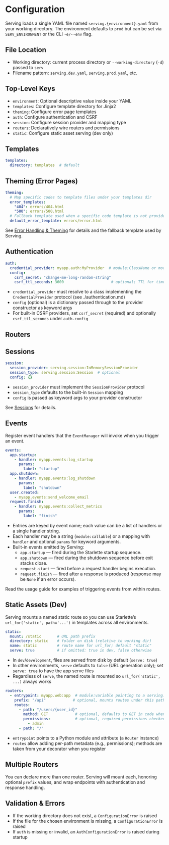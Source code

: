 # Configuration

Serving loads a single YAML file named `serving.{environment}.yaml` from your working directory. The environment defaults to `prod` but can be set via `SERV_ENVIRONMENT` or the CLI `-e/--env` flag.

## File Location

- Working directory: current process directory or `--working-directory` (`-d`) passed to `serv`
- Filename pattern: `serving.dev.yaml`, `serving.prod.yaml`, etc.

## Top-Level Keys

- `environment`: Optional descriptive value inside your YAML
- `templates`: Configure template directory for Jinja2
- `theming`: Configure error page templates
- `auth`: Configure authentication and CSRF
- `session`: Configure session provider and mapping type
- `routers`: Declaratively wire routers and permissions
 - `static`: Configure static asset serving (dev only)

## Templates

```yaml
templates:
  directory: templates  # default
```

## Theming (Error Pages)

```yaml
theming:
  # Map specific codes to template files under your templates dir
  error_templates:
    "404": errors/404.html
    "500": errors/500.html
  # Fallback template used when a specific code template is not provided
  default_error_template: errors/error.html
```

See [Error Handling & Theming](error-handling.md) for details and the fallback template used by Serving.

## Authentication

```yaml
auth:
  credential_provider: myapp.auth:MyProvider  # module:ClassName or module:attribute
  config:
    csrf_secret: "change-me-long-random-string"
    csrf_ttl_seconds: 3600                     # optional; TTL for time-bound CSRF tokens
```

- `credential_provider` must resolve to a class implementing the `CredentialProvider` protocol (see ./authentication.md)
- `config` (optional) is a dictionary passed through to the provider constructor as keyword args
- For built-in CSRF providers, set `csrf_secret` (required) and optionally `csrf_ttl_seconds` under `auth.config`

## Routers

## Sessions

```yaml
session:
  session_provider: serving.session:InMemorySessionProvider
  session_type: serving.session:Session  # optional
  config: {}
```

- `session_provider` must implement the `SessionProvider` protocol
- `session_type` defaults to the built-in `Session` mapping
- `config` is passed as keyword args to your provider constructor

See [Sessions](sessions.md) for details.

## Events

Register event handlers that the `EventManager` will invoke when you trigger an event.

```yaml
events:
  app.startup:
    - handler: myapp.events:log_startup
      params:
        label: "startup"
  app.shutdown:
    - handler: myapp.events:log_shutdown
      params:
        label: "shutdown"
  user.created:
    - myapp.events:send_welcome_email
  request.finish:
    - handler: myapp.events:collect_metrics
      params:
        label: "finish"
```

- Entries are keyed by event name; each value can be a list of handlers or a single handler string.
- Each handler may be a string (`module:callable`) or a mapping with `handler` and optional `params` for keyword arguments.
- Built-in events emitted by Serving:
  - `app.startup` — fired during the Starlette startup sequence.
  - `app.shutdown` — fired during the shutdown sequence before exit stacks close.
  - `request.start` — fired before a request handler begins execution.
  - `request.finish` — fired after a response is produced (response may be `None` if an error occurs).

Read the usage guide for examples of triggering events from within routes.

## Static Assets (Dev)

Serving mounts a named static route so you can use Starlette’s `url_for('static', path='...')` in templates across all environments.

```yaml
static:
  mount: /static       # URL path prefix
  directory: static    # folder on disk (relative to working dir)
  name: static         # route name for url_for; default "static"
  serve: true          # if omitted: true in dev, false otherwise
```

- In `dev`/`development`, files are served from disk by default (`serve: true`)
- In other environments, `serve` defaults to `false` (URL generation only); set `serve: true` to have the app serve files
- Regardless of `serve`, the named route is mounted so `url_for('static', ...)` always works

```yaml
routers:
  - entrypoint: myapp.web:app  # module:variable pointing to a serving.router.Router instance
    prefix: "/api"            # optional, mounts routes under this path
    routes:
      - path: "/users/{user_id}"
        method: GET            # optional, defaults to GET in code when declaring
        permissions:           # optional, required permissions checked by your provider
          - admin
      - path: "/"
```

- `entrypoint` points to a Python module and attribute (a `Router` instance)
- `routes` allow adding per-path metadata (e.g., permissions); methods are taken from your decorator when you register

## Multiple Routers

You can declare more than one router. Serving will mount each, honoring optional `prefix` values, and wrap endpoints with authentication and response handling.

## Validation & Errors

- If the working directory does not exist, a `ConfigurationError` is raised
- If the file for the chosen environment is missing, a `ConfigurationError` is raised
- If `auth` is missing or invalid, an `AuthConfigurationError` is raised during startup
